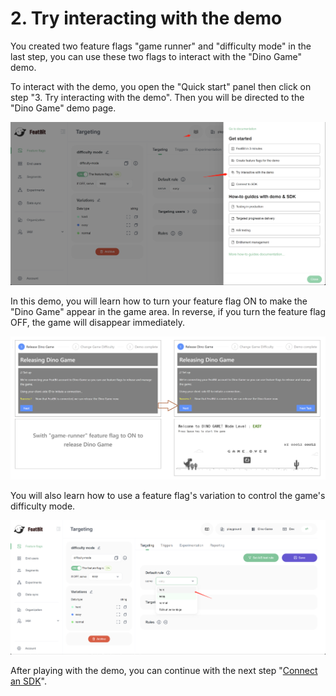 # 2. Try interacting with the demo

You created two feature flags "game runner" and "difficulty mode" in the last step, you can use these two flags to interact with the "Dino Game" demo.

To interact with the demo, you open the "Quick start" panel then click on step "3. Try interacting with the demo". Then you will be directed to the "Dino Game" demo page.


![Create "difficulty mode" flag dialog.](../getting-started/assets/try-interacting-with-demo/001.png)

In this demo, you will learn how to turn your feature flag ON to make the "Dino Game" appear in the game area. In reverse, if you turn the feature flag OFF, the game will disappear immediately.

![](../getting-started/assets/try-interacting-with-demo/002.png)

You will also learn how to use a feature flag's variation to control the game's difficulty mode.

![](../getting-started/assets/try-interacting-with-demo/003.png)

After playing with the demo, you can continue with the next step "[Connect an SDK](connect-an-sdk)".
